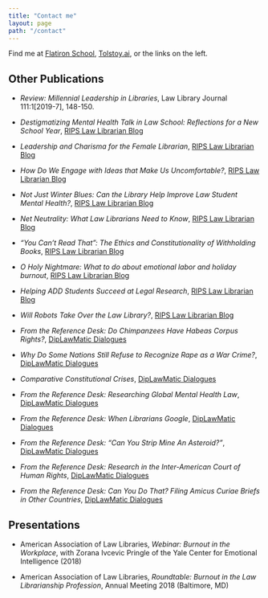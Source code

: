 ```yaml
---
title: "Contact me"
layout: page
path: "/contact"
---
```


Find me at [Flatiron School](https://flatironschool.com/), [Tolstoy.ai](https://tolstoy.ai/), or the links on the left.

## Other Publications

* _Review: Millennial Leadership in Libraries_, Law Library Journal 111:1[2019-7], 148-150.

* _Destigmatizing Mental Health Talk in Law School: Reflections for a New School Year_, [RIPS Law Librarian Blog](https://ripslawlibrarian.wordpress.com/2018/09/06/destigmatizing-mental-health-talk-in-law-school-reflections-for-a-new-school-year/)

* _Leadership and Charisma for the Female Librarian_, [RIPS Law Librarian Blog](https://ripslawlibrarian.wordpress.com/2018/05/17/leadership-and-charisma-for-the-female-librarian)

* _How Do We Engage with Ideas that Make Us Uncomfortable?_, [RIPS Law Librarian Blog](https://ripslawlibrarian.wordpress.com/2018/04/11/how-do-we-engage-with-ideas-that-make-us-uncomfortable/)

* _Not Just Winter Blues: Can the Library Help Improve Law Student Mental Health?_, [RIPS Law Librarian Blog](https://ripslawlibrarian.wordpress.com/2018/03/08/not-just-winter-blues-can-the-library-help-improve-law-student-mental-health/)

* _Net Neutrality: What Law Librarians Need to Know_, [RIPS Law Librarian Blog](https://ripslawlibrarian.wordpress.com/2018/02/01/net-neutrality-what-law-librarians-need-to-know/)

* _“You Can’t Read That”: The Ethics and Constitutionality of Withholding Books_, [RIPS Law Librarian Blog](https://ripslawlibrarian.wordpress.com/2018/01/10/you-cant-read-that-the-ethics-and-constitutionality-of-withholding-books/)

* _O Holy Nightmare: What to do about emotional labor and holiday burnout_, [RIPS Law Librarian Blog](https://ripslawlibrarian.wordpress.com/2017/11/30/o-holy-nightmare-what-to-do-about-emotional-labor-and-holiday-burnout/)

* _Helping ADD Students Succeed at Legal Research_, [RIPS Law Librarian Blog](https://ripslawlibrarian.wordpress.com/2017/10/26/helping-add-students-succeed-at-legal-research/)

* _Will Robots Take Over the Law Library?_, [RIPS Law Librarian Blog](https://ripslawlibrarian.wordpress.com/2017/09/21/will-robots-take-over-the-law-library/)

* _From the Reference Desk: Do Chimpanzees Have Habeas Corpus Rights?_, [DipLawMatic Dialogues](https://fcilsis.wordpress.com/2018/01/09/from-the-reference-desk/)

* _Why Do Some Nations Still Refuse to Recognize Rape as a War Crime?_, [DipLawMatic Dialogues](https://fcilsis.wordpress.com/2018/10/09/why-do-some-nations-still-refuse-to-recognize-rape-as-a-war-crime/)

* _Comparative Constitutional Crises_, [DipLawMatic Dialogues](https://fcilsis.wordpress.com/2018/08/07/comparative-constitutional-crises/)

* _From the Reference Desk: Researching Global Mental Health Law_, [DipLawMatic Dialogues](https://fcilsis.wordpress.com/2018/06/05/from-the-reference-desk-researching-global-mental-health-law/)

* _From the Reference Desk: When Librarians Google_, [DipLawMatic Dialogues](https://fcilsis.wordpress.com/2018/05/08/from-the-reference-desk-when-google-really-is-the-answer/)

* _From the Reference Desk: “Can You Strip Mine An Asteroid?”_, [DipLawMatic Dialogues](https://fcilsis.wordpress.com/2018/04/10/from-the-reference-desk-can-you-strip-mine-an-asteroid/)

* _From the Reference Desk: Research in the Inter-American Court of Human Rights_, [DipLawMatic Dialogues](https://fcilsis.wordpress.com/2018/03/06/from-the-reference-desk-research-in-the-inter-american-court-of-human-rights/)

* _From the Reference Desk: Can You Do That? Filing Amicus Curiae Briefs in Other Countries_, [DipLawMatic Dialogues](https://fcilsis.wordpress.com/2018/02/06/from-the-reference-desk-can-you-do-that-filing-amicus-curiae-briefs-in-other-countries/)

## Presentations

* American Association of Law Libraries, _Webinar: Burnout in the Workplace_, with Zorana Ivcevic Pringle of the Yale Center for Emotional Intelligence (2018)

* American Association of Law Libraries, _Roundtable: Burnout in the Law Librarianship Profession_, Annual Meeting 2018 (Baltimore, MD)
